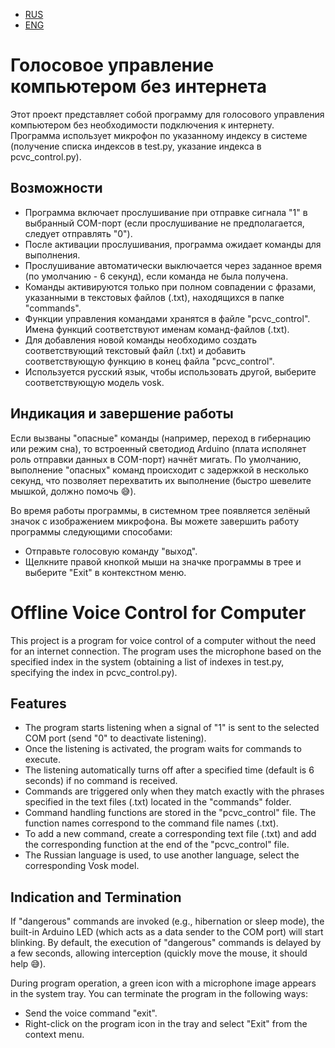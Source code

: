 <!-- Оглавление -->
- [RUS](#голосовое-управление-компьютером-без-интернета)
- [ENG](#offline-voice-control-for-computer)

# Голосовое управление компьютером без интернета

Этот проект представляет собой программу для голосового управления компьютером без необходимости подключения к интернету. Программа использует микрофон по указанному индексу в системе (получение списка индексов в test.py, указание индекса в pcvc_control.py).

## Возможности

- Программа включает прослушивание при отправке сигнала "1" в выбранный COM-порт (если прослушивание не предполагается, следует отправлять "0").
- После активации прослушивания, программа ожидает команды для выполнения.
- Прослушивание автоматически выключается через заданное время (по умолчанию - 6 секунд), если команда не была получена.
- Команды активируются только при полном совпадении с фразами, указанными в текстовых файлов (.txt), находящихся в папке "commands".
- Функции управления командами хранятся в файле "pcvc_control". Имена функций соответствуют именам команд-файлов (.txt).
- Для добавления новой команды необходимо создать соответствующий текстовый файл (.txt) и добавить соответствующую функцию в конец файла "pcvc_control".
- Используется русский язык, чтобы использовать другой, выберите соответствующую модель vosk.

## Индикация и завершение работы
Если вызваны "опасные" команды (например, переход в гибернацию или режим сна), то встроенный светодиод Arduino (плата исполянет роль отправки данных в COM-порт) начнёт мигать. По умолчанию, выполнение "опасных" команд происходит с задержкой в несколько секунд, что позволяет перехватить их выполнение (быстро шевелите мышкой, должно помочь :sweat_smile:). 

Во время работы программы, в системном трее появляется зелёный значок с изображением микрофона. Вы можете завершить работу программы следующими способами:

- Отправьте голосовую команду "выход".
- Щелкните правой кнопкой мыши на значке программы в трее и выберите "Exit" в контекстном меню.

# Offline Voice Control for Computer

This project is a program for voice control of a computer without the need for an internet connection. The program uses the microphone based on the specified index in the system (obtaining a list of indexes in test.py, specifying the index in pcvc_control.py).

## Features

- The program starts listening when a signal of "1" is sent to the selected COM port (send "0" to deactivate listening).
- Once the listening is activated, the program waits for commands to execute.
- The listening automatically turns off after a specified time (default is 6 seconds) if no command is received.
- Commands are triggered only when they match exactly with the phrases specified in the text files (.txt) located in the "commands" folder.
- Command handling functions are stored in the "pcvc_control" file. The function names correspond to the command file names (.txt).
- To add a new command, create a corresponding text file (.txt) and add the corresponding function at the end of the "pcvc_control" file.
- The Russian language is used, to use another language, select the corresponding Vosk model.

## Indication and Termination

If "dangerous" commands are invoked (e.g., hibernation or sleep mode), the built-in Arduino LED (which acts as a data sender to the COM port) will start blinking. By default, the execution of "dangerous" commands is delayed by a few seconds, allowing interception (quickly move the mouse, it should help :sweat_smile:).

During program operation, a green icon with a microphone image appears in the system tray. You can terminate the program in the following ways:

- Send the voice command "exit".
- Right-click on the program icon in the tray and select "Exit" from the context menu.

